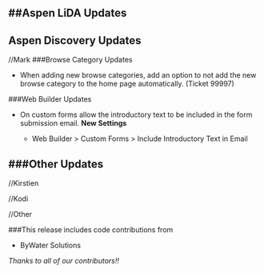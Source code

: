 ##Aspen LiDA Updates
- 

## Aspen Discovery Updates

//Mark
###Browse Category Updates
- When adding new browse categories, add an option to not add the new browse category to the home page automatically. (Ticket 99997) 

###Web Builder Updates
- On custom forms allow the introductory text to be included in the form submission email.
  **New Settings**

  - Web Builder > Custom Forms > Include Introductory Text in Email


###Other Updates
- 

//Kirstien

//Kodi

//Other

###This release includes code contributions from
- ByWater Solutions

_Thanks to all of our contributors!!_
